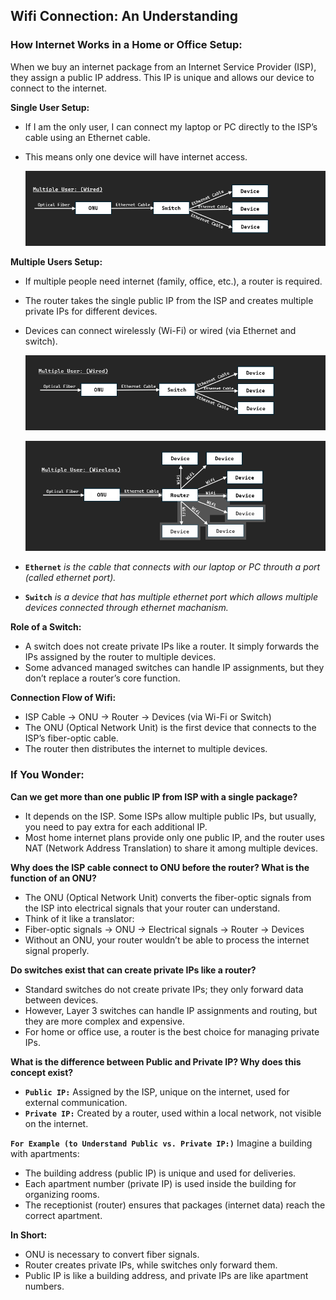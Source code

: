 ## **Wifi Connection: An Understanding**

### **How Internet Works in a Home or Office Setup:**
When we buy an internet package from an Internet Service Provider (ISP), they assign a public IP address. This IP is unique and allows our device to connect to the internet.

**Single User Setup:**
- If I am the only user, I can connect my laptop or PC directly to the ISP’s cable using an Ethernet cable.
- This means only one device will have internet access.

    ![Single User Wired Connection](singleuser_wired_connection.PNG)

**Multiple Users Setup:**
- If multiple people need internet (family, office, etc.), a router is required.
- The router takes the single public IP from the ISP and creates multiple private IPs for different devices.
- Devices can connect wirelessly (Wi-Fi) or wired (via Ethernet and switch).

    ![Multi-User Wired Connection](multiuser_wired_connection.PNG)

    ![Multi-User Wireless Connection](multiuser_wireless_connection.PNG)

- **`Ethernet`** *is the cable that connects with our laptop or PC throuth a port (called ethernet port).*
- **`Switch`** *is a device that has multiple ethernet port which allows multiple devices connected through ethernet machanism.*

**Role of a Switch:**
- A switch does not create private IPs like a router. It simply forwards the IPs assigned by the router to multiple devices.
- Some advanced managed switches can handle IP assignments, but they don’t replace a router’s core function.

**Connection Flow of Wifi:**
- ISP Cable → ONU → Router → Devices (via Wi-Fi or Switch)
- The ONU (Optical Network Unit) is the first device that connects to the ISP’s fiber-optic cable.
- The router then distributes the internet to multiple devices.

### **If You Wonder:**
**Can we get more than one public IP from ISP with a single package?**
- It depends on the ISP. Some ISPs allow multiple public IPs, but usually, you need to pay extra for each additional IP.
- Most home internet plans provide only one public IP, and the router uses NAT (Network Address Translation) to share it among multiple devices.

**Why does the ISP cable connect to ONU before the router? What is the function of an ONU?**
- The ONU (Optical Network Unit) converts the fiber-optic signals from the ISP into electrical signals that your router can understand.
- Think of it like a translator:
- Fiber-optic signals → ONU → Electrical signals → Router → Devices
- Without an ONU, your router wouldn’t be able to process the internet signal properly.

**Do switches exist that can create private IPs like a router?**
- Standard switches do not create private IPs; they only forward data between devices.
- However, Layer 3 switches can handle IP assignments and routing, but they are more complex and expensive.
- For home or office use, a router is the best choice for managing private IPs.

**What is the difference between Public and Private IP? Why does this concept exist?**
- **`Public IP:`** Assigned by the ISP, unique on the internet, used for external communication.
- **`Private IP:`** Created by a router, used within a local network, not visible on the internet.<br>

**`For Example (to Understand Public vs. Private IP:)`** Imagine a building with apartments:
- The building address (public IP) is unique and used for deliveries.
- Each apartment number (private IP) is used inside the building for organizing rooms.
- The receptionist (router) ensures that packages (internet data) reach the correct apartment.

**In Short:**
- ONU is necessary to convert fiber signals.
- Router creates private IPs, while switches only forward them.
- Public IP is like a building address, and private IPs are like apartment numbers.